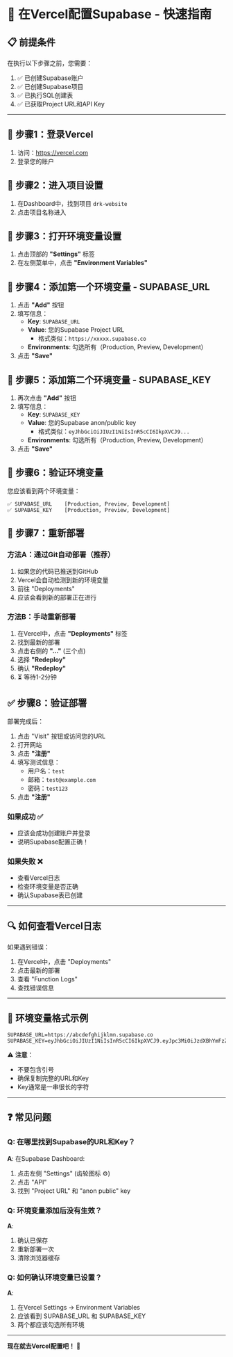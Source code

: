 # 🔧 在Vercel配置Supabase - 快速指南

## 📋 前提条件

在执行以下步骤之前，您需要：

1. ✅ 已创建Supabase账户
2. ✅ 已创建Supabase项目
3. ✅ 已执行SQL创建表
4. ✅ 已获取Project URL和API Key

---

## 🚀 步骤1：登录Vercel

1. 访问：https://vercel.com
2. 登录您的账户

## 🚀 步骤2：进入项目设置

1. 在Dashboard中，找到项目 `drk-website`
2. 点击项目名称进入

## 🚀 步骤3：打开环境变量设置

1. 点击顶部的 **"Settings"** 标签
2. 在左侧菜单中，点击 **"Environment Variables"**

## 🚀 步骤4：添加第一个环境变量 - SUPABASE_URL

1. 点击 **"Add"** 按钮
2. 填写信息：
   - **Key**: `SUPABASE_URL`
   - **Value**: 您的Supabase Project URL
     - 格式类似：`https://xxxxx.supabase.co`
   - **Environments**: 勾选所有（Production, Preview, Development）
3. 点击 **"Save"**

## 🚀 步骤5：添加第二个环境变量 - SUPABASE_KEY

1. 再次点击 **"Add"** 按钮
2. 填写信息：
   - **Key**: `SUPABASE_KEY`
   - **Value**: 您的Supabase anon/public key
     - 格式类似：`eyJhbGciOiJIUzI1NiIsInR5cCI6IkpXVCJ9...`
   - **Environments**: 勾选所有（Production, Preview, Development）
3. 点击 **"Save"**

## 🚀 步骤6：验证环境变量

您应该看到两个环境变量：
```
✅ SUPABASE_URL    [Production, Preview, Development]
✅ SUPABASE_KEY    [Production, Preview, Development]
```

## 🚀 步骤7：重新部署

### 方法A：通过Git自动部署（推荐）

1. 如果您的代码已推送到GitHub
2. Vercel会自动检测到新的环境变量
3. 前往 "Deployments"
4. 应该会看到新的部署正在进行

### 方法B：手动重新部署

1. 在Vercel中，点击 **"Deployments"** 标签
2. 找到最新的部署
3. 点击右侧的 **"..."** (三个点)
4. 选择 **"Redeploy"**
5. 确认 **"Redeploy"**
6. ⏳ 等待1-2分钟

## ✅ 步骤8：验证部署

部署完成后：

1. 点击 "Visit" 按钮或访问您的URL
2. 打开网站
3. 点击 **"注册"**
4. 填写测试信息：
   - 用户名：`test`
   - 邮箱：`test@example.com`
   - 密码：`test123`
5. 点击 **"注册"**

### 如果成功 ✅
- 应该会成功创建账户并登录
- 说明Supabase配置正确！

### 如果失败 ❌
- 查看Vercel日志
- 检查环境变量是否正确
- 确认Supabase表已创建

---

## 🔍 如何查看Vercel日志

如果遇到错误：

1. 在Vercel中，点击 "Deployments"
2. 点击最新的部署
3. 查看 "Function Logs"
4. 查找错误信息

---

## 📝 环境变量格式示例

```
SUPABASE_URL=https://abcdefghijklmn.supabase.co
SUPABASE_KEY=eyJhbGciOiJIUzI1NiIsInR5cCI6IkpXVCJ9.eyJpc3MiOiJzdXBhYmFzZSIsInJlZiI6ImFiY2RlZmdoaWprbG1uIiwicm9sZSI6ImFub24iLCJpYXQiOjE2OTM5NjAwMDAsImV4cCI6MjAwOTUzNjAwMH0.xxxxxxx
```

⚠️ **注意**：
- 不要包含引号
- 确保复制完整的URL和Key
- Key通常是一串很长的字符

---

## ❓ 常见问题

### Q: 在哪里找到Supabase的URL和Key？

**A**: 在Supabase Dashboard:
1. 点击左侧 "Settings" (齿轮图标 ⚙️)
2. 点击 "API"
3. 找到 "Project URL" 和 "anon public" key

### Q: 环境变量添加后没有生效？

**A**: 
1. 确认已保存
2. 重新部署一次
3. 清除浏览器缓存

### Q: 如何确认环境变量已设置？

**A**: 
1. 在Vercel Settings → Environment Variables
2. 应该看到 SUPABASE_URL 和 SUPABASE_KEY
3. 两个都应该勾选所有环境

---

**现在就去Vercel配置吧！** 🚀

